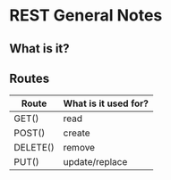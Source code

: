 # REST General Notes

## What is it?


## Routes

|Route|What is it used for?|
|---|---|
|GET()|read|
|POST()|create|
|DELETE()|remove|
|PUT()|update/replace|
